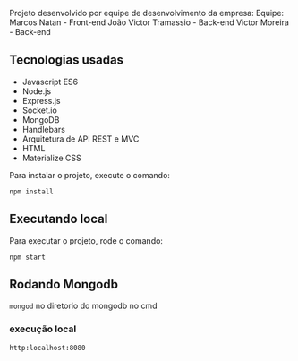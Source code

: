 Projeto desenvolvido por equipe de desenvolvimento da empresa:
Equipe:
Marcos Natan - Front-end
João Victor Tramassio - Back-end
Victor Moreira - Back-end


## Tecnologias usadas

* Javascript ES6
* Node.js
* Express.js
* Socket.io
* MongoDB
* Handlebars
* Arquitetura de API REST e MVC
* HTML
* Materialize CSS



Para instalar o projeto, execute o comando:

`npm install`

## Executando local

Para executar o projeto, rode o comando:

`npm start`

## Rodando Mongodb
`mongod` no diretorio do mongodb no cmd

### execução local

`http:localhost:8080`